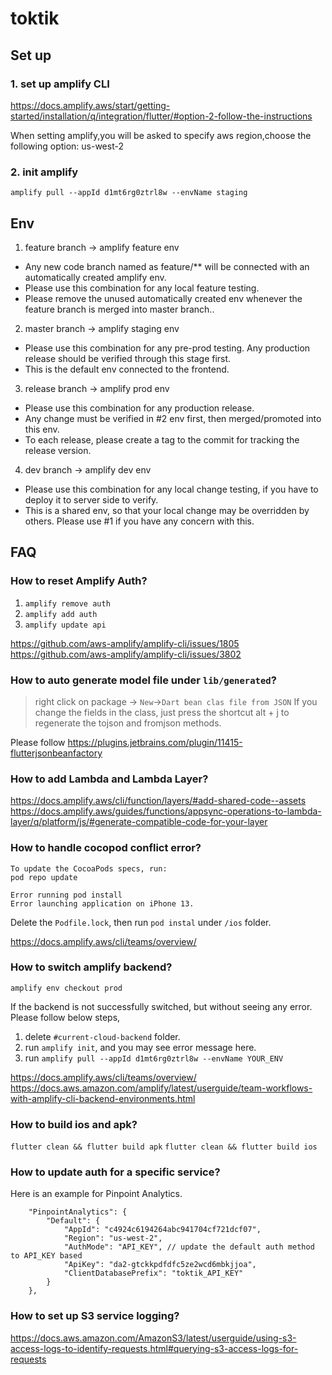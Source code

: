 # toktik

## Set up
### 1. set up amplify CLI
https://docs.amplify.aws/start/getting-started/installation/q/integration/flutter/#option-2-follow-the-instructions

When setting amplify,you will be asked to specify aws region,choose the following option:
us-west-2

### 2. init amplify
`amplify pull --appId d1mt6rg0ztrl8w --envName staging`


## Env
1. feature branch -> amplify feature env
  - Any new code branch named as feature/** will be connected with an automatically created amplify env.
  - Please use this combination for any local feature testing.
  - Please remove the unused automatically created env whenever the feature branch is merged into master branch..
2. master branch -> amplify staging env
  - Please use this combination for any pre-prod testing. Any production release should be verified through this stage first. 
  - This is the default env connected to the frontend.
3. release branch -> amplify prod env
  - Please use this combination for any production release.
  - Any change must be verified in #2 env first, then merged/promoted into this env.
  - To each release, please create a tag to the commit for tracking the release version.
4. dev branch -> amplify dev env
  - Please use this combination for any local change testing, if you have to deploy it to server side to verify.
  - This is a shared env, so that your local change may be overridden by others. Please use #1 if you have any concern with this.

## FAQ

### How to reset Amplify Auth?
1. `amplify remove auth`
2. `amplify add auth`
3. `amplify update api`

https://github.com/aws-amplify/amplify-cli/issues/1805
https://github.com/aws-amplify/amplify-cli/issues/3802 

### How to auto generate model file under `lib/generated`?

> right click on package -> `New`->`Dart bean clas file from JSON`
> If you change the fields in the class, just press the shortcut alt + j to regenerate the tojson and fromjson methods. 

Please follow https://plugins.jetbrains.com/plugin/11415-flutterjsonbeanfactory


### How to add Lambda and Lambda Layer?
https://docs.amplify.aws/cli/function/layers/#add-shared-code--assets
https://docs.amplify.aws/guides/functions/appsync-operations-to-lambda-layer/q/platform/js/#generate-compatible-code-for-your-layer

### How to handle cocopod conflict error?
```Error: CocoaPods's specs repository is too out-of-date to satisfy dependencies.
To update the CocoaPods specs, run:
pod repo update

Error running pod install
Error launching application on iPhone 13.
```
Delete the `Podfile.lock`, then run `pod instal` under `/ios` folder.

https://docs.amplify.aws/cli/teams/overview/

### How to switch amplify backend?

`amplify env checkout prod`

If the backend is not successfully switched, but without seeing any error. Please follow below steps,

1. delete `#current-cloud-backend` folder.
2. run `amplify init`, and you may see error message here.
3. run `amplify pull --appId d1mt6rg0ztrl8w --envName YOUR_ENV`

https://docs.amplify.aws/cli/teams/overview/
https://docs.aws.amazon.com/amplify/latest/userguide/team-workflows-with-amplify-cli-backend-environments.html

### How to build ios and apk?
`flutter clean && flutter build apk`
`flutter clean && flutter build ios`


### How to update auth for a specific service?
Here is an example for Pinpoint Analytics.
```
    "PinpointAnalytics": {
        "Default": {
            "AppId": "c4924c6194264abc941704cf721dcf07",
            "Region": "us-west-2",
            "AuthMode": "API_KEY", // update the default auth method to API_KEY based
            "ApiKey": "da2-gtckkpdfdfc5ze2wcd6mbkjjoa",
            "ClientDatabasePrefix": "toktik_API_KEY"
        }
    },
```

### How to set up S3 service logging?
https://docs.aws.amazon.com/AmazonS3/latest/userguide/using-s3-access-logs-to-identify-requests.html#querying-s3-access-logs-for-requests